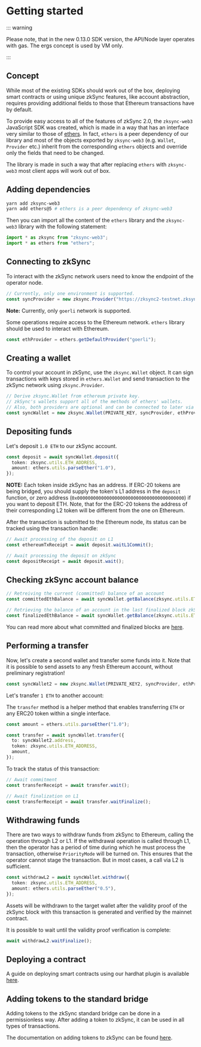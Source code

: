# Getting started

<TocHeader />
<TOC class="table-of-contents" :include-level="[2,3]" />

::: warning

Please note, that in the new 0.13.0 SDK version, the API/Node layer operates with gas. The ergs concept is used by VM only.

:::

## Concept

While most of the existing SDKs should work out of the box, deploying smart contracts or using unique zkSync features, like account abstraction, requires providing additional fields to those that Ethereum transactions have by default.

To provide easy access to all of the features of zkSync 2.0, the `zksync-web3` JavaScript SDK was created, which is made in a way that has an interface very similar to those of [ethers](https://docs.ethers.io/v5/). In fact, `ethers` is a peer dependency of our library and most of the objects exported by `zksync-web3` (e.g. `Wallet`, `Provider` etc.) inherit from the corresponding `ethers` objects and override only the fields that need to be changed.

The library is made in such a way that after replacing `ethers` with `zksync-web3` most client apps will work out of box.

## Adding dependencies

```bash
yarn add zksync-web3
yarn add ethers@5 # ethers is a peer dependency of zksync-web3
```

Then you can import all the content of the `ethers` library and the `zksync-web3` library with the following statement:

```typescript
import * as zksync from "zksync-web3";
import * as ethers from "ethers";
```

## Connecting to zkSync

To interact with the zkSync network users need to know the endpoint of the operator node.

```typescript
// Currently, only one environment is supported.
const syncProvider = new zksync.Provider("https://zksync2-testnet.zksync.dev");
```

**Note:** Currently, only `goerli` network is supported.

Some operations require access to the Ethereum network. `ethers` library should be used to interact with
Ethereum.

```typescript
const ethProvider = ethers.getDefaultProvider("goerli");
```

## Creating a wallet

To control your account in zkSync, use the `zksync.Wallet` object. It can sign transactions with keys stored in
`ethers.Wallet` and send transaction to the zkSync network using `zksync.Provider`.

```typescript
// Derive zksync.Wallet from ethereum private key.
// zkSync's wallets support all of the methods of ethers' wallets.
// Also, both providers are optional and can be connected to later via `connect` and `connectToL1`.
const syncWallet = new zksync.Wallet(PRIVATE_KEY, syncProvider, ethProvider);
```

## Depositing funds

Let's deposit `1.0 ETH` to our zkSync account.

```typescript
const deposit = await syncWallet.deposit({
  token: zksync.utils.ETH_ADDRESS,
  amount: ethers.utils.parseEther("1.0"),
});
```

**NOTE:** Each token inside zkSync has an address. If ERC-20 tokens are being bridged, you should supply the token's L1 address in the `deposit` function, or zero address (`0x0000000000000000000000000000000000000000`) if you want to deposit ETH. Note, that for the ERC-20 tokens the address of their corresponding L2 token will be different from the one on Ethereum.

After the transaction is submitted to the Ethereum node, its status can be tracked using the transaction handle:

```typescript
// Await processing of the deposit on L1
const ethereumTxReceipt = await deposit.waitL1Commit();

// Await processing the deposit on zkSync
const depositReceipt = await deposit.wait();
```

## Checking zkSync account balance

```typescript
// Retreiving the current (committed) balance of an account
const committedEthBalance = await syncWallet.getBalance(zksync.utils.ETH_ADDRESS);

// Retrieving the balance of an account in the last finalized block zkSync.md#confirmations-and-finality
const finalizedEthBalance = await syncWallet.getBalance(zksync.utils.ETH_ADDRESS, "finalized");
```
You can read more about what committed and finalized blocks are [here](../../dev/fundamentals/zkSync.md#confirmations-and-finality).

## Performing a transfer

Now, let's create a second wallet and transfer some funds into it. Note that it is possible to send assets to any fresh Ethereum
account, without preliminary registration!

```typescript
const syncWallet2 = new zksync.Wallet(PRIVATE_KEY2, syncProvider, ethProvider);
```

Let's transfer `1 ETH` to another account:

The `transfer` method is a helper method that enables transferring `ETH` or any ERC20 token within a single interface.

```typescript
const amount = ethers.utils.parseEther("1.0");

const transfer = await syncWallet.transfer({
  to: syncWallet2.address,
  token: zksync.utils.ETH_ADDRESS,
  amount,
});
```

To track the status of this transaction:

```typescript
// Await commitment
const transferReceipt = await transfer.wait();

// Await finalization on L1
const transferReceipt = await transfer.waitFinalize();
```

## Withdrawing funds

There are two ways to withdraw funds from zkSync to Ethereum, calling the operation through L2 or L1. If the
withdrawal operation is called through L1, then the operator has a period of time during which he must process
the transaction, otherwise `PriorityMode` will be turned on. This ensures that the operator cannot stage the
transaction. But in most cases, a call via L2 is sufficient.

```typescript
const withdrawL2 = await syncWallet.withdraw({
  token: zksync.utils.ETH_ADDRESS,
  amount: ethers.utils.parseEther("0.5"),
});
```

Assets will be withdrawn to the target wallet after the validity proof of the zkSync block with this transaction is
generated and verified by the mainnet contract.

It is possible to wait until the validity proof verification is complete:

```typescript
await withdrawL2.waitFinalize();
```

## Deploying a contract

A guide on deploying smart contracts using our hardhat plugin is available [here](../hardhat).

## Adding tokens to the standard bridge

Adding tokens to the zkSync standard bridge can be done in a permissionless way. After adding a token to zkSync, it can be used in all types of transactions.

The documentation on adding tokens to zkSync can be found [here](./accounts-l1-l2.md#adding-native-token-to-zksync).
